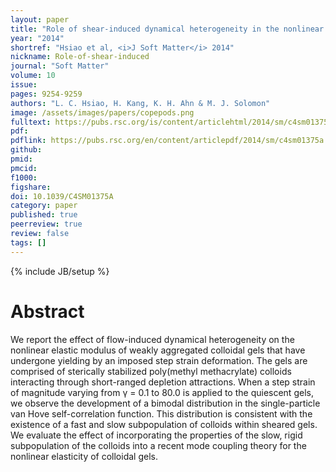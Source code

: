 ```yaml
---
layout: paper
title: "Role of shear-induced dynamical heterogeneity in the nonlinear rheology of colloidal gels"
year: "2014"
shortref: "Hsiao et al, <i>J Soft Matter</i> 2014"
nickname: Role-of-shear-induced
journal: "Soft Matter"
volume: 10
issue: 
pages: 9254-9259
authors: "L. C. Hsiao, H. Kang, K. H. Ahn & M. J. Solomon"
image: /assets/images/papers/copepods.png
fulltext: https://pubs.rsc.org/is/content/articlehtml/2014/sm/c4sm01375a
pdf: 
pdflink: https://pubs.rsc.org/en/content/articlepdf/2014/sm/c4sm01375a
github: 
pmid: 
pmcid: 
f1000: 
figshare: 
doi: 10.1039/C4SM01375A
category: paper
published: true
peerreview: true
review: false
tags: []
---
```

{% include JB/setup %}

# Abstract 

We report the effect of flow-induced dynamical heterogeneity on the nonlinear elastic modulus of weakly aggregated colloidal gels that have undergone yielding by an imposed step strain deformation. The gels are comprised of sterically stabilized poly(methyl methacrylate) colloids interacting through short-ranged depletion attractions. When a step strain of magnitude varying from γ = 0.1 to 80.0 is applied to the quiescent gels, we observe the development of a bimodal distribution in the single-particle van Hove self-correlation function. This distribution is consistent with the existence of a fast and slow subpopulation of colloids within sheared gels. We evaluate the effect of incorporating the properties of the slow, rigid subpopulation of the colloids into a recent mode coupling theory for the nonlinear elasticity of colloidal gels.